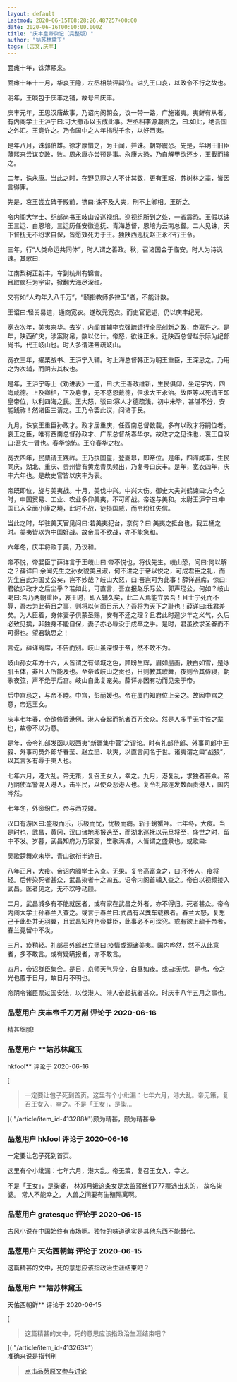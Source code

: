 ```yaml
---
layout: default
Lastmod: 2020-06-15T08:28:26.487257+00:00
date: 2020-06-16T00:00:00.000Z
title: "庆丰皇帝杂记（完整版）"
author: "姑苏林黛玉"
tags: [古文,庆丰]
---
```


面瘫十年，诛薄熙来。  
  
面瘫十年十一月，华哀王隐，左丞相禁评嗣位。谥先王曰哀，以政令不行之故也。  
  
明年，王啖包于庆丰之铺，故号曰庆丰。  
  
庆丰元年，王思汉唐故事，乃诏内阁朝会，议一带一路，广施诸夷。夷鲜有从者。有内阁学士王沪宁曰:可大撒币以玉成此事。左丞相李源潮责之，曰:如此，绝吾国之外汇。王竟许之。乃令国中之人年捐税千余，以好西夷。  
  
是年八月，诛郭伯雄。徐才厚惜之，为王闻，并诛。朝野震恐。先是，华明王旧臣薄熙来尝谋变政，败。周永康亦尝预是事。永康大恐，乃自解甲欲还乡，王截而擒之。  
  
二年，诛永康。当此之时，在野见罪之人不计其数，更有王珉，苏树林之辈，皆因言得罪。  
  
先是，哀王尝立碑于殿前，镌曰:诛不及大夫，刑不上卿相。王斫之。  
  
令内阁大学士、纪部尚书王岐山设巡视组。巡视组所到之处，一省震恐。王假以诛王三运、白恩培。三运历任安徽巡抚、青海总督，恩培为云南总督。二人见诛，天下督抚无不纷求自保，皆愿效死力于王。独陕西巡抚赵正永不行王令。  
  
三年，行“人类命运共同体”，时人谓之善政。秋，召诸国会于临安。时人为诗讽谏。其歌曰:  
  
江南梨树正新丰，车到杭州有锦宫。  
且取疯狂为宇宙，掀翻大海尽深红。  
  
又有如“人均年入八千万”，“颐指教师多律玉”者，不能计数。  
  
王诏曰:轻关易道，通商宽衣。遂改元宽衣。而史官记述，仍以庆丰纪元。  
  
宽衣次年，美夷来华。去岁，内阁首辅李克强疏请行全民创新之政，帝嘉许之。是年，陕西矿灾，涉案财帛，数以亿计。帝怒，欲诛正永。迁陕西总督赵乐际为纪部尚书，代王岐山也。时人多谓递帝疏岐山。  
  
宽衣三年，擢栗战书、王沪宁入辅。时上海总督韩正为明王重臣，王深忌之。乃用之为次辅，而阴去其权也。  
  
是年，王沪宁等上《劝进表》一道，曰:大王善政维新，生民俱仰，坐定宇内，四海咸德。上及卿相，下及皂隶，无不感恩戴德，但求大王永治。故臣等以死请王即皇帝位，以利四海之民。王大怒，驳曰:寡人才德疏浅，初中未毕，甚湛不分，安能践祚！然诸臣三请之。王乃令罢此议，问诸于民。  
  
九月，诛哀王重臣孙政才。政才居重庆，任西南总督数载，多有以政才将嗣位者。哀王之臣，唯有西南总督孙政才、广东总督胡春华尔。故政才之见诛也，哀王自叹曰:吾失一臂也。春华惊怖。王夺春华之权。  
  
宽衣四年，民票请王践祚。王乃执国玺，登夔皋，即帝位。是年，四海咸丰，生民同庆，湖北、重庆、贵州皆有黄龙青凤频出，乃复号曰庆丰。是年，宽衣四年，庆丰六年也。是故史官皆以庆丰为表。  
  
帝既即位，旋与美夷战。十月，美伐中兴。中兴大伤。御史大夫刘鹤谏曰:方今之时，中国贸易、工业、农业多仰美夷，不可即战。帝遂与美和。太尉王沪宁曰:中国已入全面小康之境，此时不战，徒损国威，而令粉红失信。  
  
当此之时，华驻美天官见问曰:若美夷犯台，奈何？曰:美夷之抵台也，我五桶之时。美夷皆以为中国好战。故帝虽不欲战，亦不能急和。  
  
六年冬，庆丰将败于美，乃议和。  
  
帝不悦，帝嬖臣丁薛详言于王岐山曰:帝不悦也，将伐先生。岐山恐，问曰:何以解之？薛详曰:余闻先生之孙女貌美且淑，何不进之于帝以悦之，可成君臣之礼，而先生自此为国丈公矣，岂不妙哉？岐山大怒，曰:吾岂可为此事！薛详避席，惊曰:君欲步政才之后尘乎？若如此，可直言，吾立报赵乐际公、郭声琨公，何如？岐山喝曰:吾乃两朝重臣，哀王时，即入辅久矣，此二人焉能立罢吾！且士宁死而不辱，吾若为此苟且之事，则将以何面目示人？吾将为天下之耻也！薛详曰:我君差矣。为人臣着，身体妻子俱蒙圣赐，安有不还之理？且君此时逞少年之义气，久后必致见擒，非独身不能自保，妻子亦必辱没于戍卒之手。是时，君虽欲求圣眷而不可得也。望君孰思之！  
  
言讫，薛详离席，不告而别。岐山虽深恨于帝，然不敢不为。  
  
岐山孙女年方十六，人皆谓之有倾城之色，顾盼生辉，眉如墨画，肤白如雪，是冰肌玉体，非凡人所能及也。至帝致岐山之贡也，日则教其歌舞，夜则令其侍寝，朝歌夜弦，声不绝于后宫。岐山自此复宠矣。薛详亦因有功而见亲于帝。  
  
后中宫忌之，与帝不睦。中宫，彭丽媛也。帝在厦门知府位上亲之。故因中宫之意，帝远王女。  
  
庆丰七年春，帝欲修香港例。港人奋起而抗者百万余众。然是人多手无寸铁之辈也，故帝不以为意。  
  
是年，帝令礼部发函以驳西夷“新疆集中营”之谬论。时有礼部侍郎、外事司郎中王毅、外事司员外郎华春莹、赵立坚、耿爽，以直言闻名于世。诸夷谓之曰“战狼”，以其言多有辱于夷人也。  
  
七年六月，港大乱。帝无策，复召王女入，幸之。九月，港复乱，求独者甚众。帝乃阴使军警混入港人，击平民，以使众恶港人也。复令礼部连发数函责港人，国内哗然。  
  
七年冬，外资纷亡。帝与西戎盟。  
  
汉口有游医曰:盛极而乐，乐极而忧，忧极而病。斩于螃蟹呷。七年冬，大疫。当是时也，武昌，黄冈，汉口诸地邸报迭至，而湖北巡抚以元旦将至，盛世之时，留中不发。岁暮，武昌知府为万家宴，笙歌满城，人皆谓之盛景也。或歌曰:  
  
吴歌楚舞欢未毕，青山欲衔半边日。  
  
八年正月，大疫。帝诏内阁学士入查。无果。复令高富查之，曰:不传人，疫将轻。后传染死者甚众，武昌染者十之四五。诏令内阁首辅入查之。帝自以视频接入武昌。医者见之，无不欢呼动颜。  
  
二月，武昌城多有不能就医者，或有家在武昌之外者，亦不得归。死者甚众。帝令内阁大学士孙春兰入查之。或言于春兰曰:武昌有以粪车载粮者。春兰大怒，复思己于此处并无羽翼，且武昌知府乃帝嬖臣，此事必不可深究。或有欲上疏于帝者，春兰竟留中不发。  
  
三月，疫稍轻。礼部员外郎赵立坚曰:疫情或源诸美夷。国内哗然，然不从此意者，多不敢言。或有疑瞒报者，亦不敢言。  
  
四月，帝诏群臣集会。是日，京师天气异变，白昼如夜。或曰:无忧。是也，帝之光也覆于日月，故日月不明也。  
  
帝阴令诸臣票过国安法，以伐港人。港人奋起抗者甚众。时庆丰八年五月之事也。

            
### 品葱用户 **庆丰帝千刀万剐** 评论于 2020-06-16
        
精甚细腻!
        


            
### 品葱用户 **姑苏林黛玉 
hkfool** 评论于 2020-06-16
        
[

> 一定要让包子死到首页。这里有个小纰漏：七年六月，港大乱。帝无策，复召王女入，幸之。不是「王女」，是柒...

]( "/article/item_id-413288#")颇为精甚，颇为精甚😂
        


            
### 品葱用户 **hkfool** 评论于 2020-06-16
        
一定要让包子死到首页。  
  
这里有个小纰漏：七年六月，港大乱。帝无策，复召王女入，幸之。  
  
不是「王女」，是柒婆， 林郑月娥这条女是太监蓝丝们777票选出来的， 故名柒婆。 常人不能幸之， 人兽之间要有生殖隔离啊。
        


            
### 品葱用户 **gratesque** 评论于 2020-06-15
        
古风小说在中国始终有市场啊。独特的味道确实是其他东西不能替代。
        


            
### 品葱用户 **天佑西朝鲜** 评论于 2020-06-15
        
这篇精甚的文中，死的意思应该指政治生涯结束吧？
        


            
### 品葱用户 **姑苏林黛玉 
天佑西朝鲜** 评论于 2020-06-15
        
[

> 这篇精甚的文中，死的意思应该指政治生涯结束吧？

]( "/article/item_id-413263#")  
准确来说是指判刑
        






> [点击品葱原文参与讨论](https://pincong.rocks/article/id-20396__sort_key-agree_count__sort-DESC)

